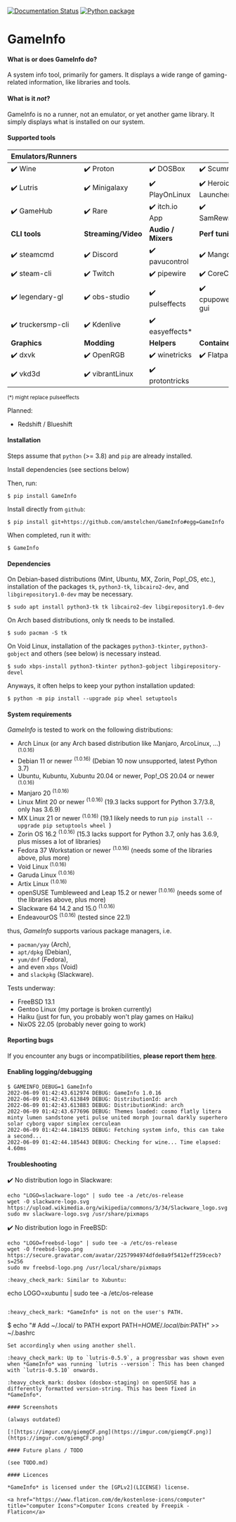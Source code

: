 [![Documentation Status](https://readthedocs.org/projects/gameinfo/badge/?version=latest)](https://gameinfo.readthedocs.io/en/latest/?badge=latest) [![Python package](https://github.com/amstelchen/GameInfo/actions/workflows/python-package-no-pytest.yml/badge.svg)](https://github.com/amstelchen/GameInfo/actions/workflows/python-package-no-pytest.yml)

<h1>GameInfo</h1>

#### What is or does GameInfo do?

A system info tool, primarily for gamers. It displays a wide range of gaming-related information, like libraries and tools.

#### What is it *not*?

GameInfo is no a runner, not an emulator, or yet another game library. It simply displays what is installed on our system.

#### Supported tools

|__Emulators/Runners__||||
|-|-|-|-|
|:heavy_check_mark: Wine  |:heavy_check_mark: Proton  |:heavy_check_mark: DOSBox  |:heavy_check_mark: ScummVM  |
|:heavy_check_mark: Lutris  |:heavy_check_mark: Minigalaxy  |:heavy_check_mark: PlayOnLinux  |:heavy_check_mark: Heroic Launcher  |
|:heavy_check_mark: GameHub |:heavy_check_mark: Rare |:heavy_check_mark: itch&#46;io App |:heavy_check_mark: SamRewritten  
|__CLI tools__|__Streaming/Video__|__Audio / Mixers__|__Perf tuning__|
|:heavy_check_mark: steamcmd  |:heavy_check_mark: Discord |:heavy_check_mark: pavucontrol  |:heavy_check_mark: MangoHud  |
|:heavy_check_mark: steam-cli  |:heavy_check_mark: Twitch |:heavy_check_mark: pipewire  |:heavy_check_mark: CoreCtrl  |
|:heavy_check_mark: legendary-gl |:heavy_check_mark: obs-studio |:heavy_check_mark: pulseffects  |:heavy_check_mark: cpupower-gui |
|:heavy_check_mark: truckersmp-cli  |:heavy_check_mark: Kdenlive |:heavy_check_mark: easyeffects*
|__Graphics__|__Modding__|__Helpers__|__Containers__|
|:heavy_check_mark: dxvk  |:heavy_check_mark: OpenRGB  |:heavy_check_mark: winetricks|:heavy_check_mark: Flatpak  |
|:heavy_check_mark: vkd3d  |:heavy_check_mark:  vibrantLinux |:heavy_check_mark: protontricks

<sub>(*) might replace pulseeffects</sub>

Planned:

- Redshift / Blueshift

#### Installation

Steps assume that `python` (>= 3.8) and `pip` are already installed.

Install dependencies (see sections below)

Then, run:

    $ pip install GameInfo

Install directly from ``github``:


    $ pip install git+https://github.com/amstelchen/GameInfo#egg=GameInfo

When completed, run it with:

    $ GameInfo

#### Dependencies

On Debian-based distributions (Mint, Ubuntu, MX, Zorin, Pop!_OS, etc.), installation of the packages `tk`, `python3-tk`, `libcairo2-dev`, and `libgirepository1.0-dev` may be necessary.

    $ sudo apt install python3-tk tk libcairo2-dev libgirepository1.0-dev

On Arch based distributions, only tk needs to be installed.

    $ sudo pacman -S tk

On Void Linux, installation of the packages `python3-tkinter`, `python3-gobject` and others (see below) is necessary instead.

    $ sudo xbps-install python3-tkinter python3-gobject libgirepository-devel

Anyways, it often helps to keep your python installation updated:

    $ python -m pip install --upgrade pip wheel setuptools

#### System requirements

*GameInfo* is tested to work on the following distributions:

- Arch Linux (or any Arch based distribution like Manjaro, ArcoLinux, ...) <sup>(1.0.16)</sup>
- Debian 11 or newer <sup>(1.0.16)</sup> (Debian 10 now unsupported, latest Python 3.7)
- Ubuntu, Kubuntu, Xubuntu 20.04 or newer, Pop!_OS 20.04 or newer <sup>(1.0.16)</sup>
- Manjaro 20 <sup>(1.0.16)</sup>
- Linux Mint 20 or newer <sup>(1.0.16)</sup> (19.3 lacks support for Python 3.7/3.8, only has 3.6.9)
- MX Linux 21 or newer <sup>(1.0.16)</sup> (19.1 likely needs to run `pip install --upgrade pip setuptools wheel `)
- Zorin OS 16.2 <sup>(1.0.16)</sup> (15.3 lacks support for Python 3.7, only has 3.6.9, plus misses a lot of libraries)
- Fedora 37 Workstation or newer <sup>(1.0.16)</sup> (needs some of the libraries above, plus more)
- Void Linux <sup>(1.0.16)</sup>
- Garuda Linux <sup>(1.0.16)</sup>
- Artix Linux <sup>(1.0.16)</sup>
- openSUSE Tumbleweed and Leap 15.2 or newer <sup>(1.0.16)</sup> (needs some of the libraries above, plus more)
- Slackware 64 14.2 and 15.0 <sup>(1.0.16)</sup>
- EndeavourOS <sup>(1.0.16)</sup> (tested since 22.1)

thus, *GameInfo*  supports various package managers, i.e.
- `pacman/yay` (Arch),
- `apt/dpkg` (Debian), 
- `yum/dnf` (Fedora),
- and even `xbps` (Void)
- and `slackpkg` (Slackware).
  
Tests underway:

- FreeBSD 13.1
- Gentoo Linux (my portage is broken currently)
- Haiku (just for fun, you probably won't play games on Haiku)
- NixOS 22.05 (probably never going to work)

#### Reporting bugs

If you encounter any bugs or incompatibilities, __please report them [here](https://github.com/amstelchen/GameInfo/issues/new)__.


#### Enabling logging/debugging

```
$ GAMEINFO_DEBUG=1 GameInfo
2022-06-09 01:42:43.612974 DEBUG: GameInfo 1.0.16
2022-06-09 01:42:43.613849 DEBUG: DistributionId: arch
2022-06-09 01:42:43.613883 DEBUG: DistributionKind: arch
2022-06-09 01:42:43.677696 DEBUG: Themes loaded: cosmo flatly litera minty lumen sandstone yeti pulse united morph journal darkly superhero solar cyborg vapor simplex cerculean 
2022-06-09 01:42:44.184135 DEBUG: Fetching system info, this can take a second...
2022-06-09 01:42:44.185443 DEBUG: Checking for wine... Time elapsed: 4.60ms
```

#### Troubleshooting

:heavy_check_mark: No distribution logo in Slackware:

```
echo "LOGO=slackware-logo" | sudo tee -a /etc/os-release
wget -O slackware-logo.svg https://upload.wikimedia.org/wikipedia/commons/3/34/Slackware_logo.svg
sudo mv slackware-logo.svg /usr/share/pixmaps
```
:heavy_check_mark: No distribution logo in FreeBSD:
```
echo "LOGO=freebsd-logo" | sudo tee -a /etc/os-release
wget -O freebsd-logo.png https://secure.gravatar.com/avatar/2257994974dfde8a9f5412eff259cecb?s=256
sudo mv freebsd-logo.png /usr/local/share/pixmaps

:heavy_check_mark: Similar to Xubuntu:
```
echo LOGO=xubuntu | sudo tee -a /etc/os-release
```

:heavy_check_mark: *GameInfo* is not on the user's PATH.

```
$ echo "# Add ~/.local/ to PATH
export PATH=$HOME/.local/bin:$PATH" >> ~/.bashrc
```
Set accordingly when using another shell.

:heavy_check_mark: Up to `lutris-0.5.9`, a progressbar was shown even when *GameInfo* was running `lutris --version`: This has been changed with `lutris-0.5.10` onwards. 

:heavy_check_mark: dosbox (dosbox-staging) on openSUSE has a differently formatted version-string. This has been fixed in *GameInfo*.

#### Screenshots

(always outdated)

[![https://imgur.com/giemgCF.png](https://imgur.com/giemgCF.png)](https://imgur.com/giemgCF.png)

#### Future plans / TODO

(see TODO.md)

#### Licences

*GameInfo* is licensed under the [GPLv2](LICENSE) license.

<a href="https://www.flaticon.com/de/kostenlose-icons/computer" title="computer Icons">Computer Icons created by Freepik - Flaticon</a>
